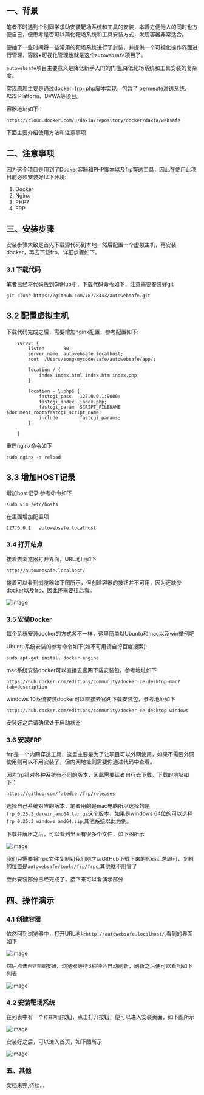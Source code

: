 ## 一、背景
笔者不时遇到个别同学求助安装靶场系统和工具的安装，本着方便他人的同时也方便自己，便思考是否可以简化靶场系统和工具安装方式，发现容器非常适合。

便抽了一些时间将一些常用的靶场系统进行了封装，并提供一个可视化操作界面进行管理，容器+可视化管理也就是这个`autowebsafe`项目了。

`autowebsafe`项目主要意义是降低新手入门的门槛,降低靶场系统和工具安装的复杂度。

实现原理主要是通过docker+frp+php脚本实现，包含了 permeate渗透系统、XSS Platform、DVWA等项目。

容器地址如下：
```
https://cloud.docker.com/u/daxia/repository/docker/daxia/websafe
```

下面主要介绍使用方法和注意事项

## 二、注意事项
因为这个项目是用到了Docker容器和PHP脚本以及frp穿透工具，因此在使用此项目前必须安装好以下环境:
1. Docker
2. Nginx 
3. PHP7
4. FRP



## 三、安装步骤
安装步骤大致是首先下载源代码到本地，然后配置一个虚拟主机，再安装docker，再去下载frp，详细步骤如下。

### 3.1 下载代码

笔者已经将代码放到GitHub中，下载代码命令如下，注意需要安装好git

```
git clone https://github.com/78778443/autowebsafe.git
```

## 3.2 配置虚拟主机

下载代码完成之后，需要增加nginx配置，参考配置如下:
```
    server {
        listen       80;
        server_name  autowebsafe.localhost;
        root  /Users/song/mycode/safe/autowebsafe/app/;

        location / {
            index index.html index.htm index.php;
        }

        location ~ \.php$ {
            fastcgi_pass   127.0.0.1:9000;
            fastcgi_index  index.php;
            fastcgi_param  SCRIPT_FILENAME  $document_root$fastcgi_script_name;
	        include        fastcgi_params;
        }

    }
```
重启nginx命令如下

```
sudo nginx -s reload
```

## 3.3 增加HOST记录
增加host记录,参考命令如下


```
sudo vim /etc/hosts
```
在里面增加配置项


```
127.0.0.1   autowebsafe.localhost
```

### 3.4 打开站点
接着去浏览器打开界面，URL地址如下

```
http://autowebsafe.localhost/
```
接着可以看到浏览器如下图所示，但创建容器的按钮并不可用，因为还缺少docker以及frp，因此还需要往后看。

![image](http://tuchuang.qsjianzhan.com/autowebsafe/1.png)


### 3.5 安装Docker

每个系统安装docker的方式各不一样，这里简单以Ubuntu和mac以及win举例吧

Ubuntu系统安装的参考命令如下(如不可用请自行百度搜索):

```
sudo apt-get install docker-engine
```
mac系统安装docker可以直接去官网下载安装包，参考地址如下
```
https://hub.docker.com/editions/community/docker-ce-desktop-mac?tab=description
```

windows 10系统安装docker可以直接去官网下载安装包，参考地址如下
```
https://hub.docker.com/editions/community/docker-ce-desktop-windows
```

安装好之后请确保处于启动状态

### 3.6 安装FRP

frp是一个内网穿透工具，这里主要是为了让项目可以外网使用，如果不需要外网使用则可以不用安装了，但内网地址则需要你通过代码中查看。

因为frp针对各种系统有不同的版本，因此需要读者自行去下载，下载的地址如下：

```
https://github.com/fatedier/frp/releases
```

选择自己系统对应的版本，笔者用的是mac电脑所以选择的是`frp_0.25.3_darwin_amd64.tar.gz`这个版本，如果是windows 64位的可以选择`frp_0.25.3_windows_amd64.zip`,其他系统以此为例。

下载并解压之后，可以看到里面有很多个文件，如下图所示

![image](http://tuchuang.qsjianzhan.com/autowebsafe/2.png)

我们只需要将frpc文件复制到我们刚才从GitHub下载下来的代码汇总即可，复制的位置是`autowebsafe/tools/frp/frpc`,其他就不用管了

至此安装部分已经完成了，接下来可以看演示部分

## 四、操作演示

### 4.1 创建容器
依然回到浏览器中，打开URL地址`http://autowebsafe.localhost/`,看到的界面如下

![image](http://tuchuang.qsjianzhan.com/autowebsafe/1.png)

然后点击`创建容器`按钮，浏览器等待3秒钟会自动刷新，刷新之后便可以看到如下列表

![image](http://tuchuang.qsjianzhan.com/autowebsafe/4.png)

### 4.2 安装靶场系统

在列表中有一个`打开网址`按钮，点击打开按钮，便可以进入安装页面，如下图所示

![image](http://tuchuang.qsjianzhan.com/autowebsafe/5.png)

安装好之后，可以进入首页，如下图所示

![image](http://tuchuang.qsjianzhan.com/autowebsafe/6.png)


### 五、其他

文档未完,待续...